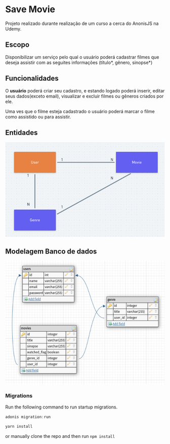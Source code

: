 # Save Movie

Projeto realizado durante realização de um curso a cerca do AnonisJS na Udemy.

## Escopo

Disponibilizar um serviço pelo qual o usuário poderá cadastrar filmes que deseja assistir com as seguites informações (título*, gênero, sinopse*)

## Funcionalidades

O **usuário** poderá criar seu cadastro, e estando logado poderá inserir, editar seus dados(exceto email), visualizar e excluir filmes ou gêneros criados por ele.

Uma ves que o filme esteja cadastrado o usuário poderá marcar o filme como assistido ou para assistir.

## Entidades

![Alt text](img-docs/entidades.png?raw=true 'Entidades')

## Modelagem Banco de dados

![](img-docs/mer.png)

### Migrations

Run the following command to run startup migrations.

```js
adonis migration:run
```

```bash
yarn install
```

or manually clone the repo and then run `npm install`
